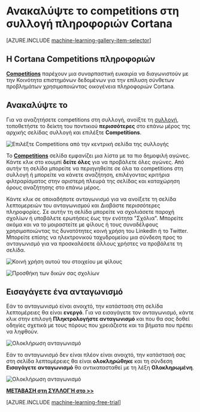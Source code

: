 <properties
    pageTitle="Συλλογή πληροφοριών Cortana competitions | Microsoft Azure"
    description="Ανακαλύψτε competitions στη συλλογή πληροφοριών Cortana."
    services="machine-learning"
    documentationCenter=""
    authors="garyericson"
    manager="jhubbard"
    editor="cgronlun"/>

<tags
    ms.service="machine-learning"
    ms.workload="data-services"
    ms.tgt_pltfrm="na"
    ms.devlang="na"
    ms.topic="article"
    ms.date="10/13/2016"
    ms.author="roopalik;garye"/>


# <a name="discover-competitions-in-the-cortana-intelligence-gallery"></a>Ανακαλύψτε το competitions στη συλλογή πληροφοριών Cortana

[AZURE.INCLUDE [machine-learning-gallery-item-selector](../../includes/machine-learning-gallery-item-selector.md)]

## <a name="cortana-intelligence-competitions"></a>Η Cortana Competitions πληροφοριών

**[Competitions](https://gallery.cortanaintelligence.com/competitions)** παρέχουν μια συναρπαστική ευκαιρία να διαγωνιστούν με την Κοινότητα επιστημόνων δεδομένων για την επίλυση σύνθετων προβλημάτων χρησιμοποιώντας οικογένεια πληροφοριών Cortana.

## <a name="discover"></a>Ανακαλύψτε το

  Για να αναζητήσετε competitions στη συλλογή, ανοίξτε τη [συλλογή](http://gallery.cortanaintelligence.com), τοποθετήστε το δείκτη του ποντικιού **περισσότερες** στο επάνω μέρος της αρχικής σελίδας συλλογή και επιλέξτε **Competitions**.

![Επιλέξτε Competitions από την κεντρική σελίδα της συλλογής](media/machine-learning-gallery-competitions/select-competitions-in-gallery.png)

 Το **[Competitions](https://gallery.cortanaintelligence.com/competitions)** 
 σελίδα εμφανίζει μια λίστα με τα πιο δημοφιλή αγώνες.
Κάντε κλικ στο κουμπί **δείτε όλες** για να προβάλετε όλες αγώνες.
Από αυτήν τη σελίδα μπορείτε να περιηγηθείτε σε όλα τα competitions στη συλλογή ή μπορείτε να κάνετε αναζήτηση, επιλέγοντας κριτήρια φιλτραρίσματος στην αριστερή πλευρά της σελίδας και καταχώρηση όρους αναζήτησης στο επάνω μέρος.

 Κάντε κλικ σε οποιαδήποτε ανταγωνισμό για να ανοίξετε τη σελίδα λεπτομερειών του ανταγωνισμού και Διαβάστε περισσότερες πληροφορίες. Σε αυτήν τη σελίδα μπορείτε να σχολιάσετε παροχή σχολίων ή υποβάλετε ερωτήσεις έως την ενότητα "Σχόλια". Μπορείτε ακόμα και να το μοιραστείτε με φίλους ή τους συναδέλφους χρησιμοποιώντας τις δυνατότητες κοινή χρήση του LinkedIn ή το Twitter. Μπορείτε επίσης να ηλεκτρονικού ταχυδρομείου μια σύνδεση προς το ανταγωνισμό για να προσκαλέσετε άλλους χρήστες να προβάλετε τη σελίδα.

![Κοινή χρήση αυτού του στοιχείου με φίλους](media\machine-learning-gallery-how-to-use-contribute-publish\share-links.png)

![Προσθήκη των δικών σας σχολίων](media\machine-learning-gallery-how-to-use-contribute-publish\comments.png)

## <a name="enter-a-competition"></a>Εισαγάγετε ένα ανταγωνισμό

Εάν το ανταγωνισμό είναι ανοιχτό, την κατάσταση στη σελίδα λεπτομέρειες θα είναι **ενεργό**. Για να εισαγάγετε τον ανταγωνισμό, κάντε κλικ στην επιλογή **Πληκτρολογήστε ανταγωνισμό** και που θα σας δοθεί οδηγίες σχετικά με τους πόρους που χρειάζεστε και τα βήματα που πρέπει να ληφθούν.

![Ολοκλήρωση ανταγωνισμό](media\machine-learning-gallery-competitions\open-competition.png)

Εάν το ανταγωνισμό δεν είναι πλέον είναι ανοιχτό, την κατάστασή σας στη σελίδα λεπτομέρειες θα είναι **ολοκληρώθηκε** και τη σύνδεση **Εισαγάγετε ανταγωνισμό** θα αντικατασταθεί με τη λέξη **Ολοκληρωμένη**.

![Ολοκλήρωση ανταγωνισμό](media\machine-learning-gallery-competitions\completed-competition.png)


**[ΜΕΤΆΒΑΣΗ στη ΣΥΛΛΟΓΉ στο >>](http://gallery.cortanaintelligence.com)**

[AZURE.INCLUDE [machine-learning-free-trial](../../includes/machine-learning-free-trial.md)]
